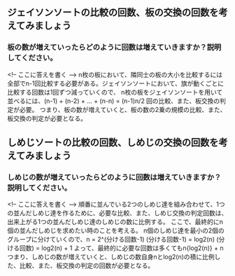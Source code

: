 ## ジェイソンソートの比較の回数、板の交換の回数を考えてみましょう

### 板の数が増えていったらどのように回数は増えていきますか？説明してください。
<!– ここに答えを書く –>
n枚の板において、隣同士の板の大小を比較するには全部でn-1回比較する必要がある。ジェイソンソートにおいて、旗が動くごとに比較する回数は1回ずつ減っていくので、
n枚の板をジェイソンソートを用いて並べるには、(n-1) + (n-2) + ... + (n-n) = (n-1)n/2 回の比較、また、板交換の判定が必要。
つまり、板の数が増えていくと、板の数の2乗の規模の比較、また、板交換の判定が必要となる。



## しめじソートの比較の回数、しめじの交換の回数を考えてみましょう

### しめじの数が増えていったらどのように回数は増えていきますか？説明してください。
<!– ここに答えを書く –>
順番に並んでいる2つのしめじ達を組み合わせて、1つの並んだしめじ達を作るために、必要な比較、また、しめじ交換の判定回数は、出来上がる1つの並んだしめじ達のしめじの数に比例する。
ここで、最終的にn個の並んだしめじを求めたい時のことを考える。
n個のしめじ達を最小の2個のグループに分けていくので、n = 2^(分ける回数-1)
(分ける回数-1) = log2(n)
(分ける回数) = log2(n) + 1
よって、最終的に必要な回数は多くてもn{log2(n)} + n
つまり、しめじの数が増えていくと、しめじの数自身nとlog2(n)の積に比例した、比較、また、板交換の判定の回数が必要となる。
